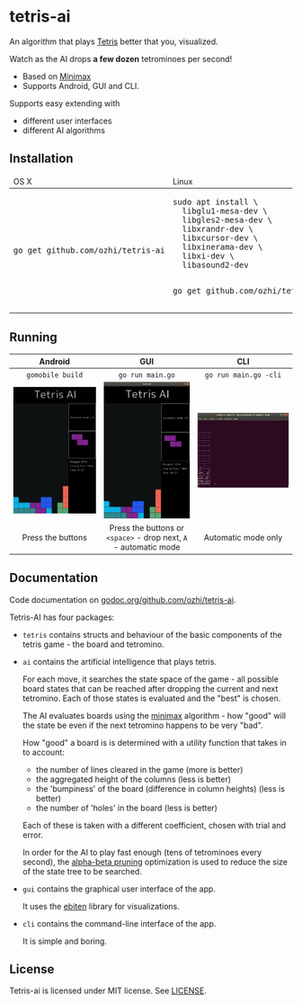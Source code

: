 # tetris-ai
An algorithm that plays [Tetris](https://en.wikipedia.org/wiki/Tetris) better that you, visualized.

Watch as the AI drops **a few dozen** tetrominoes per second!
* Based on [Minimax](https://en.wikipedia.org/wiki/Minimax)
* Supports Android, GUI and CLI.

Supports easy extending with
* different user interfaces
* different AI algorithms

## Installation

<table>
  <thead>
    <tr>
      <td>OS X</td>
      <td>Linux</td>
    </tr>
  </thead>
  <tbody>
    <tr>
      <td>
        <pre lang="sh">go get github.com/ozhi/tetris-ai</pre>
      </td>
      <td>
        <pre lang="ah">
sudo apt install \
  libglu1-mesa-dev \
  libgles2-mesa-dev \
  libxrandr-dev \
  libxcursor-dev \
  libxinerama-dev \
  libxi-dev \
  libasound2-dev

go get github.com/ozhi/tetris-ai</pre>
      </td>
    </tr>
  </tbody>
</table>


## Running

| Android  |                    GUI                      |                     CLI                   |
|:--------:|:-------------------------------------------:|:-----------------------------------------:|
| `gomobile build` | `go run main.go` | `go run main.go -cli` |
| ![screenshot-android.png](screenshot-android.png) | ![screenshot-gui.png](screenshot-gui.png)   | ![screenshot-cli.png](screenshot-cli.png) |
| Press the buttons | Press the buttons or `<space>` - drop next, `A` - automatic mode | Automatic mode only |

## Documentation

Code documentation on [godoc.org/github.com/ozhi/tetris-ai](https://godoc.org/github.com/ozhi/tetris-ai).

Tetris-AI has four packages:

* `tetris`
  contains structs and behaviour of the basic components of the tetris game - the board and tetromino.

* `ai`
  contains the artificial intelligence that plays tetris.

  For each move, it searches the state space of the game - all possible board states that can be
  reached after dropping the current and next tetromino. Each of those states is evaluated and
  the "best" is chosen.

  The AI evaluates boards using the [minimax](https://en.wikipedia.org/wiki/Minimax) algorithm -
  how "good" will the state be even if the next tetromino happens to be very "bad".

  How "good" a board is is determined with a utility function that takes in to account:
  * the number of lines cleared in the game (more is better)
  * the aggregated height of the columns (less is better)
  * the 'bumpiness' of the board (difference in column heights) (less is better)
  * the number of 'holes' in the board (less is better)

  Each of these is taken with a different coefficient, chosen with trial and error.

  In order for the AI to play fast enough (tens of tetrominoes every second),
  the [alpha-beta pruning](https://en.wikipedia.org/wiki/Alpha%E2%80%93beta_pruning) optimization
  is used to reduce the size of the state tree to be searched.

* `gui`
  contains the graphical user interface of the app.

  It uses the [ebiten](https://hajimehoshi.github.io/ebiten/) library for visualizations.

* `cli`
  contains the command-line interface of the app.

  It is simple and boring.

## License

Tetris-ai is licensed under MIT license. See [LICENSE](./LICENSE).
